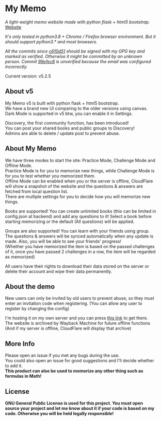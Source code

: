 # My Memo
*A light-weight memo website made with python flask + html5 bootstrap.*  
[Website](https://memo.charles14.xyz/)

*It's only tested in python3.8 + Chrome / Firefox browser environment. But it should support python3.\* and most browsers.*

*All the commits since [c610d51](https://github.com/Charles-1414/MyMemo/commit/c610d51cc357b7f0841de62ff77157f93ed986fa) should be signed with my GPG key and marked as verified. Otherwise it might be committed by an unknown person. Commit [99efec8](https://github.com/Charles-1414/MyMemo/commit/99efec8dc9d3e4976c61f17764869a84df50722e) is unverified because the email was configured incorrectly.*

Current version: v5.2.5  

## About v5  

My Memo v5 is built with python flask + html5 bootstrap.  
We have a brand new UI comparing to the older versions using canvas.  
Dark Mode is supported in v5 btw, you can enable it in Settings.  

Discovery, the first community function, has been introduced!  
You can post your shared books and public groups to Discovery!  
Admins are able to delete / update post to prevent abuse.  

## About My Memo

We have three modes to start the site: Practice Mode, Challenge Mode and Offline Mode.  
Practice Mode is for you to memorize new things, while Challenge Mode is for you to test whether you memorized them.  
Offline Mode can be enabled when you or the server is offline, CloudFlare will show a snapshot of the website and the questions & answers are fetched from local question list.  
There are multiple settings for you to decide how you will memorize new things.  

Books are supported! You can create unlimited books (this can be limited in config.json at backend) and add any questions to it! Select a book before starting memorizing or the default (All questions) will be applied.

Groups are also supported! You can learn with your friends using group. The questions & answers will be synced automatically when any update is made. Also, you will be able to see your friends' progress!  
(Whether you have memorized the item is based on the passed challenges of it, once you have passed 2 challenges in a row, the item will be regarded as memorized)  

All users have their rights to download their data stored on the server or delete their account and wipe their data permanently.  

## About the demo

New users can only be invited by old users to prevent abuse, so they must enter an invitation code when registering. (You can allow any user to register by changing the config)  

I'm hosting it on my own server and you can press [this link](https://memo.charles14.xyz/) to get there.  
The website is archived by Wayback Machine for future offline functions (And if my server is offline, CloudFlare will display that archive)

## More Info

Please open an issue if you met any bugs during the use.  
You could also open an issue for good suggestions and I'll decide whether to add it.  
**This product can also be used to memorize any other thing such as formulas in Math!**

## License

**GNU General Public License is used for this project. You must open source your project and let me know about it if your code is based on my code. Otherwise you will be held legally responsible!**
